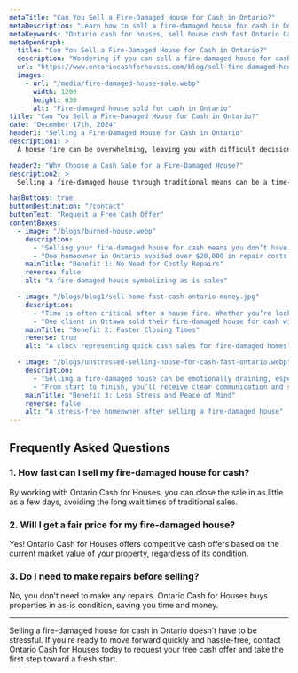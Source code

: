 ```yaml
---
metaTitle: "Can You Sell a Fire-Damaged House for Cash in Ontario?"
metaDescription: "Learn how to sell a fire-damaged house for cash in Ontario. Discover how Ontario Cash for Houses can help you sell quickly and hassle-free, even after fire damage."
metaKeywords: "Ontario cash for houses, sell house cash fast Ontario Canada, fire-damaged house sale, sell house with fire damage, cash buyer Ontario"
metaOpenGraph:
  title: "Can You Sell a Fire-Damaged House for Cash in Ontario?"
  description: "Wondering if you can sell a fire-damaged house for cash in Ontario? Find out how Ontario Cash for Houses makes it easy to sell your house quickly and as-is, even with fire damage."
  url: "https://www.ontariocashforhouses.com/blog/sell-fire-damaged-house-cash-ontario"
  images:
    - url: "/media/fire-damaged-house-sale.webp"
      width: 1200
      height: 630
      alt: "Fire-damaged house sold for cash in Ontario"
title: "Can You Sell a Fire-Damaged House for Cash in Ontario?"
date: "December 17th, 2024"
header1: "Selling a Fire-Damaged House for Cash in Ontario"
description1: >
  A house fire can be overwhelming, leaving you with difficult decisions about what to do next. If you own a fire-damaged house in Ontario, you may think selling is complicated or expensive, but it doesn’t have to be. By choosing to sell for cash, you can avoid costly repairs, eliminate lengthy waiting periods, and enjoy a hassle-free process. Ontario Cash for Houses specializes in buying properties in any condition, including those affected by fire, making it easier for you to move forward. In this blog, we’ll explore the key benefits of selling your fire-damaged home for cash, from avoiding repairs to saving time and reducing stress.

header2: "Why Choose a Cash Sale for a Fire-Damaged House?"
description2: >
  Selling a fire-damaged house through traditional means can be a time-consuming and stressful process. Realtors often require homeowners to invest in expensive repairs to make the property market-ready, which may not be feasible after a fire. Even after making repairs, finding a buyer and waiting for financing approvals can take months. A cash sale with Ontario Cash for Houses provides a faster, more convenient solution. This option allows you to sell your house as-is, without repairs or delays, ensuring a smooth and stress-free experience. Let’s dive into the main reasons why selling your fire-damaged house for cash is the best choice.

hasButtons: true
buttonDestination: "/contact"
buttonText: "Request a Free Cash Offer"
contentBoxes:
  - image: "/blogs/burned-house.webp"
    description:
      - "Selling your fire-damaged house for cash means you don’t have to worry about expensive repairs or renovations. Ontario Cash for Houses purchases homes in their current condition, saving you thousands of dollars and weeks or even months of work."
      - "One homeowner in Ontario avoided over $20,000 in repair costs by selling their fire-damaged house as-is to Ontario Cash for Houses and closed the deal in under two weeks. You can skip the hassle and sell your property quickly without lifting a finger to fix it."
    mainTitle: "Benefit 1: No Need for Costly Repairs"
    reverse: false
    alt: "A fire-damaged house symbolizing as-is sales"

  - image: "/blogs/blog1/sell-home-fast-cash-ontario-money.jpg"
    description:
      - "Time is often critical after a house fire. Whether you’re looking to relocate or simply need cash fast, Ontario Cash for Houses can help you close your sale quickly. Instead of waiting months for a traditional buyer, you could have cash in hand in as little as 10 days."
      - "One client in Ottawa sold their fire-damaged house for cash with no delays or complications. This quick turnaround gave them the financial freedom to start fresh and move forward with their lives. A faster sale means less waiting and more time to focus on your future."
    mainTitle: "Benefit 2: Faster Closing Times"
    reverse: true
    alt: "A clock representing quick cash sales for fire-damaged homes"

  - image: "/blogs/unstressed-selling-house-for-cash-fast-ontario.webp"
    description:
      - "Selling a fire-damaged house can be emotionally draining, especially if you’re unsure of your next steps. Working with Ontario Cash for Houses ensures a simple and confidential process, letting you avoid the stress of traditional real estate transactions."
      - "From start to finish, you’ll receive clear communication and support to make the sale as smooth as possible. Plus, you can rest easy knowing that the process is handled with your convenience in mind. Experience peace of mind and financial relief when you sell your house for cash."
    mainTitle: "Benefit 3: Less Stress and Peace of Mind"
    reverse: false
    alt: "A stress-free homeowner after selling a fire-damaged house"
---
```


## **Frequently Asked Questions**

### **1. How fast can I sell my fire-damaged house for cash?**  
By working with Ontario Cash for Houses, you can close the sale in as little as a few days, avoiding the long wait times of traditional sales.

### **2. Will I get a fair price for my fire-damaged house?**  
Yes! Ontario Cash for Houses offers competitive cash offers based on the current market value of your property, regardless of its condition.

### **3. Do I need to make repairs before selling?**  
No, you don’t need to make any repairs. Ontario Cash for Houses buys properties in as-is condition, saving you time and money.

---

Selling a fire-damaged house for cash in Ontario doesn’t have to be stressful. If you’re ready to move forward quickly and hassle-free, contact Ontario Cash for Houses today to request your free cash offer and take the first step toward a fresh start.